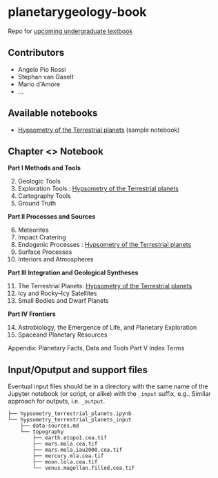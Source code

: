 # planetarygeology-book
Repo for [upcoming undergraduate textbook](http://www.springer.com/de/book/9783319651774)

## Contributors
- Angelo Pio Rossi
- Stephan van Gaselt
- Mario d'Amore
- ...

## Available notebooks
* [Hypsometry of the Terrestrial planets](hypsometry_terrestrial_planets.ipynb) (sample notebook)

## Chapter <> Notebook 

**Part I Methods and Tools**

2. Geologic Tools
3. Exploration Tools : [Hypsometry of the Terrestrial planets](https://github.com/openplanetary/planetarygeology-book/blob/master/hypsometry_terrestrial_planets.ipynb)
4. Cartography Tools
5. Ground Truth

**Part II Processes and Sources**

6. Meteorites
7. Impact Cratering
8. Endogenic Processes : [Hypsometry of the Terrestrial planets](https://github.com/openplanetary/planetarygeology-book/blob/master/hypsometry_terrestrial_planets.ipynb)
9. Surface Processes
10. Interiors and Atmospheres

**Part III Integration and Geological Syntheses**

11. The Terrestrial Planets: [Hypsometry of the Terrestrial planets](https://github.com/openplanetary/planetarygeology-book/blob/master/hypsometry_terrestrial_planets.ipynb)
12. Icy and Rocky–Icy Satellites
13. Small Bodies and Dwarf Planets

**Part IV Frontiers**

14. Astrobiology, the Emergence of Life, and Planetary Exploration
15. Spaceand Planetary Resources

Appendix: Planetary Facts, Data and Tools
Part V Index Terms

## Input/Oputput and support files 
Eventual input files should be in a directory with the same name of the Jupyter notebook (or script, or alike) with the ```_input``` suffix, e.g.. Similar approach for outputs, i.e. ```_output```.

```
├── hypsometry_terrestrial_planets.ipynb
└── hypsometry_terrestrial_planets_input
    ├── data-sources.md
    └── topography
        ├── earth.etopo1.cea.tif
        ├── mars.mola.cea.tif
        ├── mars.mola.iau2000.cea.tif
        ├── mercury.mla.cea.tif
        ├── moon.lola.cea.tif
        └── venus.magellan.filled.cea.tif
```
